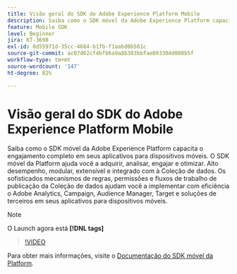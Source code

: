 ```yaml
---
title: Visão geral do SDK do Adobe Experience Platform Mobile
description: Saiba como o SDK móvel da Adobe Experience Platform capacita o engajamento completo em seus aplicativos para dispositivos móveis. O SDK móvel da Platform ajuda você a adquirir, analisar, engajar e otimizar. Alto desempenho, modular, extensível e integrado com à Coleção de dados. Os sofisticados mecanismos de regras, permissões e fluxos de trabalho de publicação da Coleção de dados ajudam você a implementar com eficiência o Adobe Analytics, Campaign, Audience Manager, Target e soluções de terceiros em seus aplicativos para dispositivos móveis.
feature: Mobile SDK
level: Beginner
jira: KT-3698
exl-id: 0d55971d-35cc-4684-b1fb-f1aabd0b561c
source-git-commit: ac07d62cf4bfb6a9a8b383bbfae093304d008b5f
workflow-type: tm+mt
source-wordcount: '147'
ht-degree: 82%

---
```


# Visão geral do SDK do Adobe Experience Platform Mobile

Saiba como o SDK móvel da Adobe Experience Platform capacita o engajamento completo em seus aplicativos para dispositivos móveis. O SDK móvel da Platform ajuda você a adquirir, analisar, engajar e otimizar. Alto desempenho, modular, extensível e integrado com à Coleção de dados. Os sofisticados mecanismos de regras, permissões e fluxos de trabalho de publicação da Coleção de dados ajudam você a implementar com eficiência o Adobe Analytics, Campaign, Audience Manager, Target e soluções de terceiros em seus aplicativos para dispositivos móveis.

>[!NOTE]
>
> O Launch agora está **[!DNL tags]**

>[!VIDEO](https://video.tv.adobe.com/v/28948?quality=12&learn=on)

Para obter mais informações, visite o [Documentação do SDK móvel da Platform](https://developer.adobe.com/client-sdks/documentation/).
